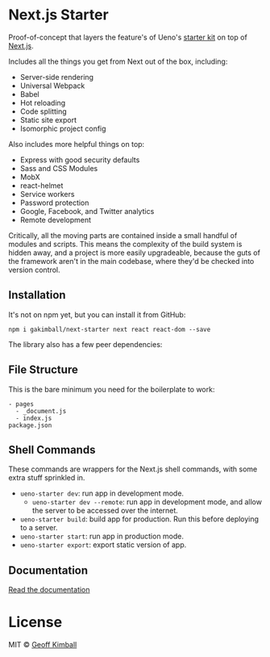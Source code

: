 # Next.js Starter

Proof-of-concept that layers the feature's of Ueno's [starter kit](https://github.com/ueno-llc/starter-kit-universally) on top of [Next.js](https://github.com/zeit/next.js).

Includes all the things you get from Next out of the box, including:

- Server-side rendering
- Universal Webpack
- Babel
- Hot reloading
- Code splitting
- Static site export
- Isomorphic project config

Also includes more helpful things on top:

- Express with good security defaults
- Sass and CSS Modules
- MobX
- react-helmet
- Service workers
- Password protection
- Google, Facebook, and Twitter analytics
- Remote development

Critically, all the moving parts are contained inside a small handful of modules and scripts. This means the complexity of the build system is hidden away, and a project is more easily upgradeable, because the guts of the framework aren't in the main codebase, where they'd be checked into version control.

## Installation

It's not on npm yet, but you can install it from GitHub:

```
npm i gakimball/next-starter next react react-dom --save
```

The library also has a few peer dependencies:

## File Structure

This is the bare minimum you need for the boilerplate to work:

```
- pages
  - _document.js
  - index.js
package.json
```

## Shell Commands

These commands are wrappers for the Next.js shell commands, with some extra stuff sprinkled in.

- `ueno-starter dev`: run app in development mode.
  - `ueno-starter dev --remote`: run app in development mode, and allow the server to be accessed over the internet.
- `ueno-starter build`: build app for production. Run this before deploying to a server.
- `ueno-starter start`: run app in production mode.
- `ueno-starter export`: export static version of app.

## Documentation

[Read the documentation](ueno-starter/docs/)

# License

MIT &copy; [Geoff Kimball](http://geoffkimball.com)
